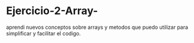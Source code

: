 # Ejercicio-2-Array-

aprendi nuevos conceptos sobre arrays y metodos que puedo utilizar para simplificar y facilitar el codigo.
